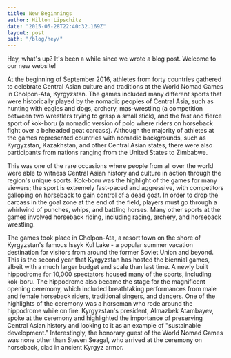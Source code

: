 ```yaml
---
title: New Beginnings
author: Hilton Lipschitz  
date: "2015-05-28T22:40:32.169Z"
layout: post
path: "/blog/hey/"
---
```


Hey, what's up? It's been a while since we wrote a blog post. Welcome to our new website!

At the beginning of September 2016, athletes from forty countries gathered to celebrate Central Asian culture and traditions at the World Nomad Games in Cholpon-Ata, Kyrgyzstan. The games included many different sports that were historically played by the nomadic peoples of Central Asia, such as hunting with eagles and dogs, archery, mas-wrestling (a competition between two wrestlers trying to grasp a small stick), and the fast and fierce sport of kok-boru (a nomadic version of polo where riders on horseback fight over a beheaded goat carcass). Although the majority of athletes at the games represented countries with nomadic backgrounds, such as Kyrgyzstan, Kazakhstan, and other Central Asian states, there were also participants from nations ranging from the United States to Zimbabwe.

This was one of the rare occasions where people from all over the world were able to witness Central Asian history and culture in action through the region's unique sports. Kok-boru was the highlight of the games for many viewers; the sport is extremely fast-paced and aggressive, with competitors galloping on horseback to gain control of a dead goat. In order to drop the carcass in the goal zone at the end of the field, players must go through a whirlwind of punches, whips, and battling horses. Many other sports at the games involved horseback riding, including racing, archery, and horseback wrestling.

The games took place in Cholpon-Ata, a resort town on the shore of Kyrgyzstan's famous Issyk Kul Lake - a popular summer vacation destination for visitors from around the former Soviet Union and beyond. This is the second year that Kyrgyzstan has hosted the biennial games, albeit with a much larger budget and scale than last time. A newly built hippodrome for 10,000 spectators housed many of the sports, including kok-boru. The hippodrome also became the stage for the magnificent opening ceremony, which included breathtaking performances from male and female horseback riders, traditional singers, and dancers. One of the highlights of the ceremony was a horseman who rode around the hippodrome while on fire. Kyrgyzstan's president, Almazbek Atambayev, spoke at the ceremony and highlighted the importance of preserving Central Asian history and looking to it as an example of "sustainable development." Interestingly, the honorary guest of the World Nomad Games was none other than Steven Seagal, who arrived at the ceremony on horseback, clad in ancient Kyrgyz armor.
